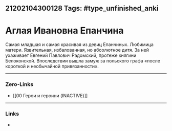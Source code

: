 21202104300128
Tags: #type_unfinished_anki 
---
# Аглая Ивановна Епанчина

  Самая младшая и самая красивая из девиц Епанчиных. Любимица матери. Язвительная, избалованная, но абсолютное дитя. За ней ухаживает Евгений Павлович Радомский, протеже княгини Белоконской. Впоследствии вышла замуж за польского графа «после короткой и необычайной привязанности».

---
### Zero-Links
- [[00 Герои и героини (INACTIVE)]]
---
### Links
-